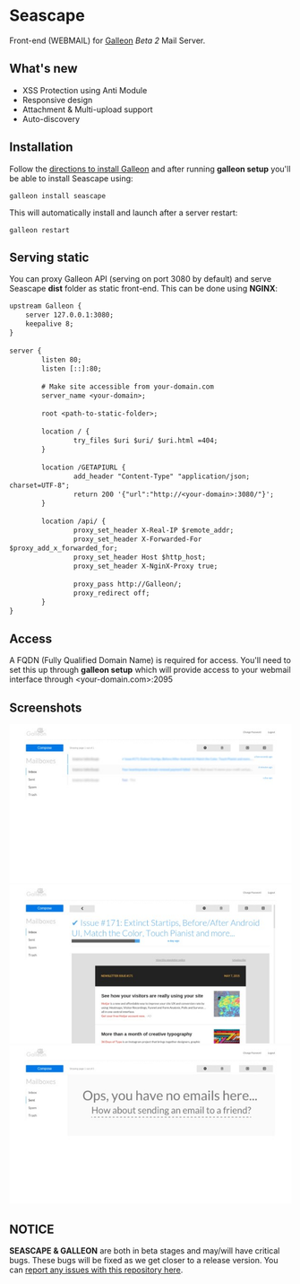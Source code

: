 # Seascape
Front-end (WEBMAIL) for [Galleon](https://github.com/schahriar/galleon) *Beta 2* Mail Server.

## What's new
- XSS Protection using Anti Module
- Responsive design
- Attachment & Multi-upload support
- Auto-discovery

## Installation
Follow the [directions to install Galleon](https://github.com/schahriar/Galleon/blob/master/tutorials/INSTALLATION.md) and after running **galleon setup** you'll be able to install Seascape using:
```
galleon install seascape
```
This will automatically install and launch after a server restart:
```
galleon restart
```

## Serving static
You can proxy Galleon API (serving on port 3080 by default) and serve Seascape **dist** folder as static front-end. This can be done using **NGINX**:
```
upstream Galleon {
    server 127.0.0.1:3080;
    keepalive 8;
}

server {
        listen 80;
        listen [::]:80;

        # Make site accessible from your-domain.com
        server_name <your-domain>;

        root <path-to-static-folder>;

        location / {
                try_files $uri $uri/ $uri.html =404;
        }
        
        location /GETAPIURL {
                add_header "Content-Type" "application/json; charset=UTF-8";
                return 200 '{"url":"http://<your-domain>:3080/"}';
        }

        location /api/ {
                proxy_set_header X-Real-IP $remote_addr;
                proxy_set_header X-Forwarded-For $proxy_add_x_forwarded_for;
                proxy_set_header Host $http_host;
                proxy_set_header X-NginX-Proxy true;

                proxy_pass http://Galleon/;
                proxy_redirect off;
        }
}
```

## Access
A FQDN (Fully Qualified Domain Name) is required for access. You'll need to set this up through **galleon setup** which will provide access to your webmail interface through <your-domain.com>:2095

## Screenshots
![Screenshots](https://raw.githubusercontent.com/schahriar/Seascape/master/display/email-list.jpg)
![Screenshots](https://raw.githubusercontent.com/schahriar/Seascape/master/display/email-show.jpg)
![Screenshots](https://raw.githubusercontent.com/schahriar/Seascape/master/display/zero-data.jpg)

## NOTICE
**SEASCAPE & GALLEON** are both in beta stages and may/will have critical bugs. These bugs will be fixed as we get closer to a release version. You can [report any issues with this repository here](https://github.com/schahriar/Seascape/issues/new).
